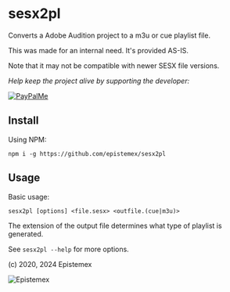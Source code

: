 sesx2pl
=======

Converts a Adobe Audition project to a m3u or cue playlist file.

This was made for an internal need. It's provided AS-IS.

Note that it may not be compatible with newer SESX file versions.

_Help keep the project alive by supporting the developer:_

[![PayPalMe](https://github.com/epistemex/transformation-matrix-js/assets/70324091/04203267-58f0-402b-9589-e2dee6e7c510)](https://paypal.me/KenNil)

Install
-------

Using NPM:

    npm i -g https://github.com/epistemex/sesx2pl

Usage
-----

Basic usage:

    sesx2pl [options] <file.sesx> <outfile.(cue|m3u)>

The extension of the output file determines what type of playlist is generated.

See `sesx2pl --help` for more options.

(c) 2020, 2024 Epistemex

![Epistemex](https://i.imgur.com/GP6Q3v8.png)
